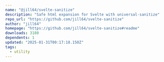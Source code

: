 ```yaml
---
name: "@jill64/svelte-sanitize"
description: "Safe html expansion for Svelte with universal-sanitize"
repo_url: "https://github.com/jill64/svelte-sanitize"
author: "jill64"
homepage: "https://github.com/jill64/svelte-sanitize#readme"
downloads: 3180
dependents: 1
updated: "2025-01-31T00:17:18.150Z"
tags: 
  - utility
---
```

